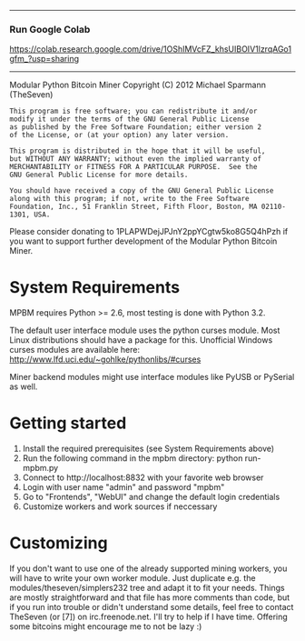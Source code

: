 

-------------------------
### Run Google Colab

https://colab.research.google.com/drive/1OShIMVcFZ_khsUIBOIV1lzrqAGo1gfm_?usp=sharing

-------------------------

Modular Python Bitcoin Miner
Copyright (C) 2012 Michael Sparmann (TheSeven)

    This program is free software; you can redistribute it and/or
    modify it under the terms of the GNU General Public License
    as published by the Free Software Foundation; either version 2
    of the License, or (at your option) any later version.

    This program is distributed in the hope that it will be useful,
    but WITHOUT ANY WARRANTY; without even the implied warranty of
    MERCHANTABILITY or FITNESS FOR A PARTICULAR PURPOSE.  See the
    GNU General Public License for more details.

    You should have received a copy of the GNU General Public License
    along with this program; if not, write to the Free Software
    Foundation, Inc., 51 Franklin Street, Fifth Floor, Boston, MA 02110-1301, USA.

Please consider donating to 1PLAPWDejJPJnY2ppYCgtw5ko8G5Q4hPzh if you
want to support further development of the Modular Python Bitcoin Miner.


System Requirements
===================

MPBM requires Python >= 2.6, most testing is done with Python 3.2.

The default user interface module uses the python curses module. Most Linux distributions
should have a package for this. Unofficial Windows curses modules are available here:
http://www.lfd.uci.edu/~gohlke/pythonlibs/#curses

Miner backend modules might use interface modules like PyUSB or PySerial as well.


Getting started
===============

1. Install the required prerequisites (see System Requirements above)
2. Run the following command in the mpbm directory: python run-mpbm.py
3. Connect to http://localhost:8832 with your favorite web browser
4. Login with user name "admin" and password "mpbm"
5. Go to "Frontends", "WebUI" and change the default login credentials
6. Customize workers and work sources if neccessary


Customizing
===========

If you don't want to use one of the already supported mining workers,
you will have to write your own worker module. Just duplicate e.g.
the modules/theseven/simplers232 tree and adapt it to fit your needs.
Things are mostly straightforward and that file has more comments than code,
but if you run into trouble or didn't understand some details, feel free to contact
TheSeven (or [7]) on irc.freenode.net. I'll try to help if I have time.
Offering some bitcoins might encourage me to not be lazy :)
